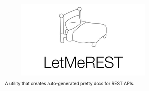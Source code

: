 <p align='center'><img src='bin/logo.png'></p>

A utility that creates auto-generated pretty docs for REST APIs.
